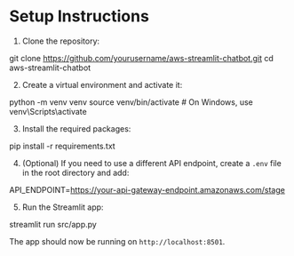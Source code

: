# Setup Instructions

1. Clone the repository:

    

    
git clone https://github.com/yourusername/aws-streamlit-chatbot.git
cd aws-streamlit-chatbot

    

2. Create a virtual environment and activate it:

    

    
python -m venv venv
source venv/bin/activate  # On Windows, use venv\Scripts\activate

    

3. Install the required packages:

    

    
pip install -r requirements.txt

    

4. (Optional) If you need to use a different API endpoint, create a `.env` file in the root directory and add:

    

    
API_ENDPOINT=https://your-api-gateway-endpoint.amazonaws.com/stage

    

5. Run the Streamlit app:

    

    
streamlit run src/app.py

    

The app should now be running on `http://localhost:8501`.
